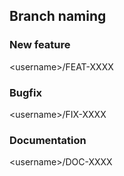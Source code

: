 ## Branch naming
### New feature
\<username\>/FEAT-XXXX

### Bugfix
\<username\>/FIX-XXXX

### Documentation
\<username\>/DOC-XXXX
